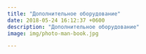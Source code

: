 ```yaml
---
title: "Дополнительное оборудование"
date: 2018-05-24 16:12:37 +0600
description: "Дополнительное оборудование"
image: img/photo-man-book.jpg

---
```

